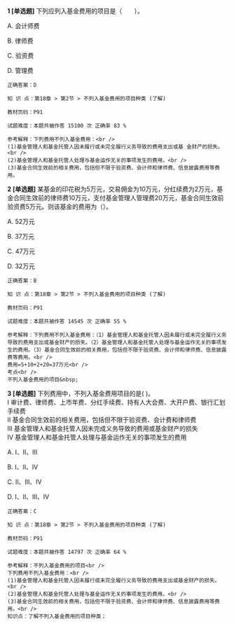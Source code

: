 **1 [单选题]** 下列应列入基金费用的项目是（&emsp;&emsp;）。

A. 会计师费

B. 律师费

C. 验资费

D. 管理费

```
正确答案：D

知 识 点：第18章 > 第2节 > 不列入基金费用的项目种类 (了解)

教材页码：P91

试题难度：本题共被作答 15100 次 正确率 83 %

参考解释：下列费用不列入基金费用：<br />
(1)基金管理人和基金托管人因未履行或未完全履行义务导致的费用支出或基 金财产的损失。<br />
(2)基金管理人和基金托管人处理与基金运作无关的事项发生的费用。<br />
(3)基金合同生效前的相关费用，包括但不限于验资费、会计师和律师费、信息披露费用等费用。
```


**2 [单选题]** 某基金的印花税为5万元，交易佣金为10万元，分红续费为2万元，基金合同生效前的律师费10万元，支付基金管理人管理费20万元，基金合同生效前验资费5万元。则该基金的费用为（）。

A. 52万元

B. 37万元

C. 47万元

D. 32万元

```
正确答案：B

知 识 点：第18章 > 第2节 > 不列入基金费用的项目种类 (了解)

教材页码：P91

试题难度：本题共被作答 14545 次 正确率 55 %

参考解释：下列费用不列入基金费用：（1）基金管理人和基金托管人因未履行或未完全履行义务导致的费用支出或基金财产的损失。（2）基金管理人和基金托管人处理与基金运作无关的事项发生的费用。（3）基金合同生效前的相关费用，包括但不限于验资费、会计师和律师费、信息披露费等费用。<br />
费用=5+10+2+20=37万元<br />
考点<br />
不列入基金费用的项目&nbsp;
```


**3 [单选题]** 下列费用中，不列入基金费用项目的是( )。 <br />
Ⅰ 审计费、律师费、上市年费、分红手续费、持有人大会费、大开户费、银行汇划手续费 <br />
Ⅱ 基金合同生效前的相关费用，包括但不限于验资费、会计费和律师费 <br />
Ⅲ 基金管理人和基金托管人因未完成义务导致的费用或基金财产的损失 <br />
Ⅳ 基金管理人和基金托管人处理与基金运作无关的事项发生的费用

A. Ⅰ、Ⅱ、Ⅲ

B. Ⅰ、Ⅱ、Ⅳ

C. Ⅱ、Ⅲ、Ⅳ

D. Ⅰ、Ⅱ、Ⅲ、Ⅳ 

```
正确答案：C

知 识 点：第18章 > 第2节 > 不列入基金费用的项目种类 (了解)

教材页码：P91

试题难度：本题共被作答 14797 次 正确率 64 %

参考解释：不列入基金费用的项目<br />
下列费用不列入基金费用：<br />
(1)基金管理人和基金托管人因未履行或未完全履行义务导致的费用支出或基金财产的损失。<br />
(2)基金管理人和基金托管人处理与基金运作无关的事项发生的费用。<br />
(3)基金合同生效前的相关费用，包括但不限于验资费、会计师和律师费、信息披露费用等费用。<br />
知识点：了解不列入基金费用的项目种类；
```

